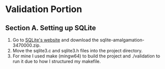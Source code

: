 # Validation Portion
## **Section A. Setting up SQLite**
1. Go to [SQLite's website](https://sqlite.org/download.html) and download the sqlite-amalgamation-3470000.zip.
2. Move the sqlite3.c and sqlite3.h files into the project directory.
3. For mine I used make (mingw64) to build the project and ./validation to run it due to how I structured my makefile.
